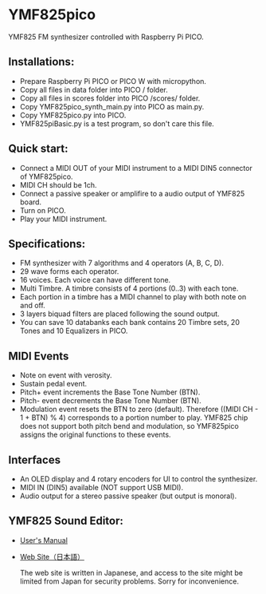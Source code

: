 # YMF825pico
YMF825 FM synthesizer controlled with Raspberry Pi PICO.

## Installations:
- Prepare Raspberry Pi PICO or PICO W with micropython.
- Copy all files in data folder into PICO / folder.
- Copy all files in scores folder into PICO /scores/ folder.
- Copy YMF825pico_synth_main.py into PICO as main.py.
- Copy YMF825pico.py into PICO.
- YMF825piBasic.py is a test program, so don't care this file.

## Quick start:
- Connect a MIDI OUT of your MIDI instrument to a MIDI DIN5 connector of YMF825pico.
- MIDI CH should be 1ch.
- Connect a passive speaker or amplifire to a audio output of YMF825 board.
- Turn on PICO.
- Play your MIDI instrument.

## Specifications:
- FM synthesizer with 7 algorithms and 4 operators (A, B, C, D).
- 29 wave forms each operator.
- 16 voices.  Each voice can have different tone.
- Multi Timbre. A timbre consists of 4 portions (0..3) with each tone.
- Each portion in a timbre has a MIDI channel to play with both note on and off.
- 3 layers biquad filters are placed following the sound output. 
- You can save 10 databanks each bank contains 20 Timbre sets, 20 Tones and 10 Equalizers in PICO.

## MIDI Events
- Note on event with verosity.
- Sustain pedal event.
- Pitch+ event increments the Base Tone Number (BTN).
- Pitch- event decrements the Base Tone Number (BTN).
- Modulation event resets the BTN to zero (default).
    Therefore ((MIDI CH - 1 + BTN) % 4) corresponds to a portion number to play.
    YMF825 chip does not support both pitch bend and modulation,
    so YMF825pico assigns the original functions to these events.

## Interfaces
- An OLED display and 4 rotary encoders for UI to control the synthesizer. 
- MIDI IN (DIN5) available (NOT support USB MIDI).
- Audio output for a stereo passive speaker (but output is monoral).
    
## YMF825 Sound Editor:
- [User's Manual](https://github.com/ohira-s/YMF825pico/blob/master/doc/YMF825picoUsersManual.md)
- [Web Site（日本語）](https://www.thymes-square.net/?p=41)

  The web site is written in Japanese, and access to the site might be limited from Japan for security problems.  Sorry for inconvenience.